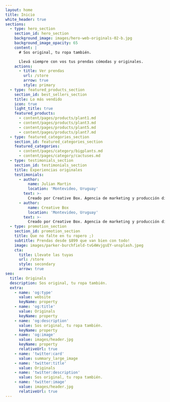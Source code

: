 ```yaml
---
layout: home
title: Inicio
white_header: true
sections:
  - type: hero_section
    section_id: hero_section
    background_image: images/hero-web-originals-02-b.jpg
    background_image_opacity: 65
    content: |
      # Sos original, tu ropa también.

      Llevá siempre con vos tus prendas cómodas y originales.
    actions:
      - title: Ver prendas
        url: /store
        arrow: true
        style: primary
  - type: featured_products_section
    section_id: best_sellers_section
    title: Lo más vendido
    icon: true
    light_title: true
    featured_products:
      - content/pages/products/plant1.md
      - content/pages/products/plant3.md
      - content/pages/products/plant5.md
      - content/pages/products/plant7.md
  - type: featured_categories_section
    section_id: featured_categories_section
    featured_categories:
      - content/pages/category/bigplants.md
      - content/pages/category/cactuses.md
  - type: testimonials_section
    section_id: testimonials_section
    title: Experiencias originales
    testimonials:
      - author:
          name: Julian Martin
          location: 'Montevideo, Uruguay'
        text: >-
          Creado por Creative Box. Agencia de marketing y producción digital.
      - author:
          name: Creative Box
          location: 'Montevideo, Uruguay'
        text: >-
          Creado por Creative Box. Agencia de marketing y producción digital.
  - type: promotion_section
    section_id: promotion_section
    title: Que no falte en tu ropero ;)
    subtitle: Prendas desde $899 que van bien con todo!
    image: images/parker-burchfield-tvG4WvjgsEY-unsplash.jpeg
    cta:
      title: Llevate las tuyas
      url: /store
      style: secondary
      arrow: true
seo:
  title: Originals
  description: Sos original, tu ropa también.
  extra:
    - name: 'og:type'
      value: website
      keyName: property
    - name: 'og:title'
      value: Originals
      keyName: property
    - name: 'og:description'
      value: Sos original, tu ropa también.
      keyName: property
    - name: 'og:image'
      value: images/header.jpg
      keyName: property
      relativeUrl: true
    - name: 'twitter:card'
      value: summary_large_image
    - name: 'twitter:title'
      value: Originals
    - name: 'twitter:description'
      value: Sos original, tu ropa también.
    - name: 'twitter:image'
      value: images/header.jpg
      relativeUrl: true
---
```

